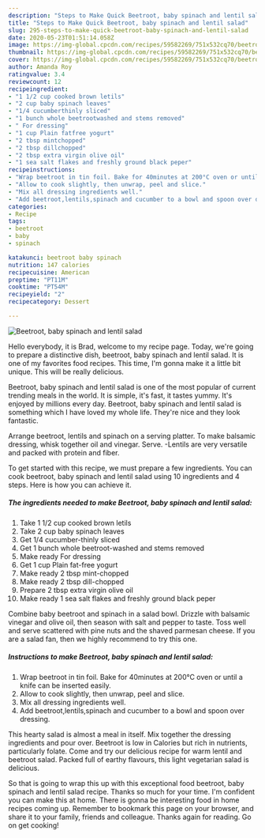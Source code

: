 ```yaml
---
description: "Steps to Make Quick Beetroot, baby spinach and lentil salad"
title: "Steps to Make Quick Beetroot, baby spinach and lentil salad"
slug: 295-steps-to-make-quick-beetroot-baby-spinach-and-lentil-salad
date: 2020-05-23T01:51:14.058Z
image: https://img-global.cpcdn.com/recipes/59582269/751x532cq70/beetroot-baby-spinach-and-lentil-salad-recipe-main-photo.jpg
thumbnail: https://img-global.cpcdn.com/recipes/59582269/751x532cq70/beetroot-baby-spinach-and-lentil-salad-recipe-main-photo.jpg
cover: https://img-global.cpcdn.com/recipes/59582269/751x532cq70/beetroot-baby-spinach-and-lentil-salad-recipe-main-photo.jpg
author: Amanda Roy
ratingvalue: 3.4
reviewcount: 12
recipeingredient:
- "1 1/2 cup cooked brown letils"
- "2 cup baby spinach leaves"
- "1/4 cucumberthinly sliced"
- "1 bunch whole beetrootwashed and stems removed"
- " For dressing"
- "1 cup Plain fatfree yogurt"
- "2 tbsp mintchopped"
- "2 tbsp dillchopped"
- "2 tbsp extra virgin olive oil"
- "1 sea salt flakes and freshly ground black peper"
recipeinstructions:
- "Wrap beetroot in tin foil. Bake for 40minutes at 200°C oven or until a knife can be inserted easily."
- "Allow to cook slightly, then unwrap, peel and slice."
- "Mix all dressing ingredients well."
- "Add beetroot,lentils,spinach and cucumber to a bowl and spoon over dressing."
categories:
- Recipe
tags:
- beetroot
- baby
- spinach

katakunci: beetroot baby spinach 
nutrition: 147 calories
recipecuisine: American
preptime: "PT11M"
cooktime: "PT54M"
recipeyield: "2"
recipecategory: Dessert

---
```



![Beetroot, baby spinach and lentil salad](https://img-global.cpcdn.com/recipes/59582269/751x532cq70/beetroot-baby-spinach-and-lentil-salad-recipe-main-photo.jpg)

Hello everybody, it is Brad, welcome to my recipe page. Today, we're going to prepare a distinctive dish, beetroot, baby spinach and lentil salad. It is one of my favorites food recipes. This time, I'm gonna make it a little bit unique. This will be really delicious.

Beetroot, baby spinach and lentil salad is one of the most popular of current trending meals in the world. It is simple, it's fast, it tastes yummy. It's enjoyed by millions every day. Beetroot, baby spinach and lentil salad is something which I have loved my whole life. They're nice and they look fantastic.

Arrange beetroot, lentils and spinach on a serving platter. To make balsamic dressing, whisk together oil and vinegar. Serve. -Lentils are very versatile and packed with protein and fiber.


To get started with this recipe, we must prepare a few ingredients. You can cook beetroot, baby spinach and lentil salad using 10 ingredients and 4 steps. Here is how you can achieve it.

<!--inarticleads1-->

##### The ingredients needed to make Beetroot, baby spinach and lentil salad:

1. Take 1 1/2 cup cooked brown letils
1. Take 2 cup baby spinach leaves
1. Get 1/4 cucumber-thinly sliced
1. Get 1 bunch whole beetroot-washed and stems removed
1. Make ready  For dressing
1. Get 1 cup Plain fat-free yogurt
1. Make ready 2 tbsp mint-chopped
1. Make ready 2 tbsp dill-chopped
1. Prepare 2 tbsp extra virgin olive oil
1. Make ready 1 sea salt flakes and freshly ground black peper


Combine baby beetroot and spinach in a salad bowl. Drizzle with balsamic vinegar and olive oil, then season with salt and pepper to taste. Toss well and serve scattered with pine nuts and the shaved parmesan cheese. If you are a salad fan, then we highly recommend to try this one. 

<!--inarticleads2-->

##### Instructions to make Beetroot, baby spinach and lentil salad:

1. Wrap beetroot in tin foil. Bake for 40minutes at 200°C oven or until a knife can be inserted easily.
1. Allow to cook slightly, then unwrap, peel and slice.
1. Mix all dressing ingredients well.
1. Add beetroot,lentils,spinach and cucumber to a bowl and spoon over dressing.


This hearty salad is almost a meal in itself. Mix together the dressing ingredients and pour over. Beetroot is low in Calories but rich in nutrients, particularly folate. Come and try our delicious recipe for warm lentil and beetroot salad. Packed full of earthy flavours, this light vegetarian salad is delicious. 

So that is going to wrap this up with this exceptional food beetroot, baby spinach and lentil salad recipe. Thanks so much for your time. I'm confident you can make this at home. There is gonna be interesting food in home recipes coming up. Remember to bookmark this page on your browser, and share it to your family, friends and colleague. Thanks again for reading. Go on get cooking!

